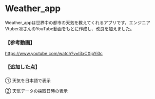 # Weather_app
Weather_appは世界中の都市の天気を教えてくれるアプリです。エンジニアVtuber凛さんのYouTube動画をもとに作成し、改良を加えました。

###
### 【参考動画】

https://www.youtube.com/watch?v=I3xCXjpYi0c

###
### 【追加した点】

###
① 天気を日本語で表示

② 天気データの採取日時の表示
